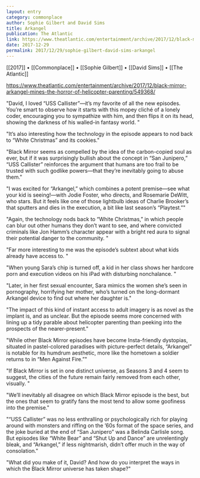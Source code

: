 ```yaml
---
layout: entry
category: commonplace
author: Sophie Gilbert and David Sims
title: Arkangel
publication: The Atlantic
link: https://www.theatlantic.com/entertainment/archive/2017/12/black-mirror-arkangel-mines-the-horror-of-helicopter-parenting/549368/
date: 2017-12-29
permalink: 2017/12/29/sophie-gilbert-david-sims-arkangel
---
```


[[2017]] • [[Commonplace]] • [[Sophie Gilbert]] • [[David Sims]] • [[The Atlantic]]

https://www.theatlantic.com/entertainment/archive/2017/12/black-mirror-arkangel-mines-the-horror-of-helicopter-parenting/549368/

"David, I loved “USS Callister”—it’s my favorite of all the new episodes. You’re smart to observe how it starts with this mopey cliché of a lonely coder, encouraging you to sympathize with him, and then flips it on its head, showing the darkness of his walled-in fantasy world. "

"It’s also interesting how the technology in the episode appears to nod back to “White Christmas” and its cookies."

"Black Mirror seems as compelled by the idea of the carbon-copied soul as ever, but if it was surprisingly bullish about the concept in “San Junipero,” “USS Callister” reinforces the argument that humans are too frail to be trusted with such godlike powers—that they’re inevitably going to abuse them."

"I was excited for “Arkangel,” which combines a potent premise—see what your kid is seeing!—with Jodie Foster, who directs, and Rosemarie DeWitt, who stars. But it feels like one of those lightbulb ideas of Charlie Brooker’s that sputters and dies in the execution, a bit like last season’s “Playtest.”"

"Again, the technology nods back to “White Christmas,” in which people can blur out other humans they don’t want to see, and where convicted criminals like Jon Hamm’s character appear with a bright red aura to signal their potential danger to the community. "

"Far more interesting to me was the episode’s subtext about what kids already have access to. "

"When young Sara’s chip is turned off, a kid in her class shows her hardcore porn and execution videos on his iPad with disturbing nonchalance. "

"Later, in her first sexual encounter, Sara mimics the women she’s seen in pornography, horrifying her mother, who’s turned on the long-dormant Arkangel device to find out where her daughter is."

"The impact of this kind of instant access to adult imagery is as novel as the implant is, and as unclear. But the episode seems more concerned with lining up a tidy parable about helicopter parenting than peeking into the prospects of the nearer-present."

"While other Black Mirror episodes have become Insta-friendly dystopias, situated in pastel-colored paradises with picture-perfect details, “Arkangel” is notable for its humdrum aesthetic, more like the hometown a soldier returns to in “Men Against Fire.”"

"If Black Mirror is set in one distinct universe, as Seasons 3 and 4 seem to suggest, the cities of the future remain fairly removed from each other, visually. "

"We’ll inevitably all disagree on which Black Mirror episode is the best, but the ones that seem to gratify fans the most tend to allow some goofiness into the premise."

"“USS Callister” was no less enthralling or psychologically rich for playing around with monsters and riffing on the ’60s format of the space series, and the joke buried at the end of “San Junipero” was a Belinda Carlisle song. But episodes like “White Bear” and “Shut Up and Dance” are unrelentingly bleak, and “Arkangel,” if less nightmarish, didn’t offer much in the way of consolation."

"What did you make of it, David? And how do you interpret the ways in which the Black Mirror universe has taken shape?"
